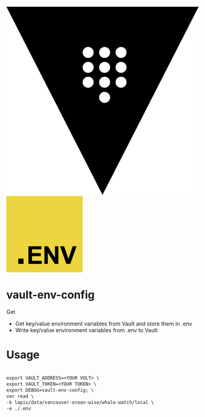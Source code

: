 ![Vault logo](src/images/vault.png "Vault logo")
![Dotenv logo](src/images/dotenv.png "DotEnv logo")

# vault-env-config
Get 

* Get key/value environment variables from Vault and store them in .env
* Write key/value environment variables from .env to Vault

# Usage
```

export VAULT_ADDRESS=<YOUR VOLT> \
export VAULT_TOKEN=<YOUR TOKEN> \
export DEBUG=vault-env-config; \
vec read \
-k lapis/data/vancouver-ocean-wise/whale-watch/local \
-e ./.env

```

